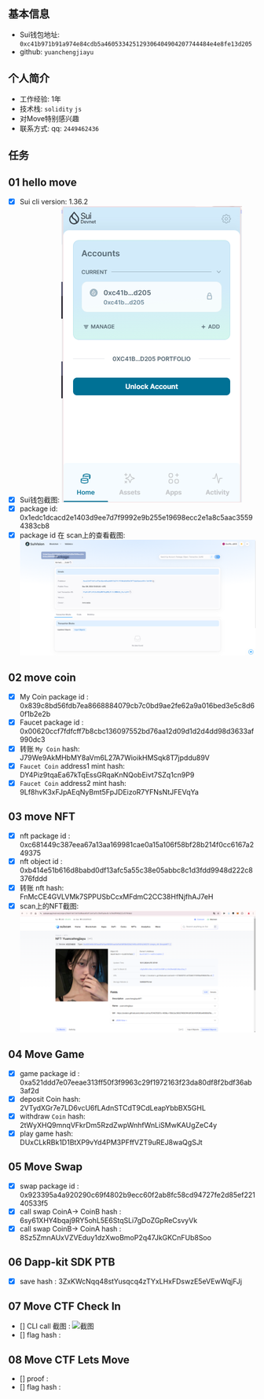 ## 基本信息
- Sui钱包地址: `0xc41b971b91a974e84cdb5a460533425129306404904207744484e4e8fe13d205`
- github: `yuanchengjiayu`

## 个人简介
- 工作经验: 1年
- 技术栈: `solidity` `js`
- 对Move特别感兴趣
- 联系方式: qq: `2449462436` 

## 任务

##   01 hello move  
- [x] Sui cli version: 1.36.2
- [x] Sui钱包截图: ![Sui钱包截图](./images/account.png)
- [x] package id: 0x1edc1dcacd2e1403d9ee7d7f9992e9b255e19698ecc2e1a8c5aac35594383cb8
- [x] package id 在 scan上的查看截图:![Scan截图](./images/task1.png)

##   02 move coin
- [x] My Coin package id : 0x839c8bd56fdb7ea8668884079cb7c0bd9ae2fe62a9a016bed3e5c8d60f1b2e2b
- [x] Faucet package id : 0x00620ccf7fdfcff7b8cbc136097552bd76aa12d09d1d2d4dd98d3633af990dc3
- [x] 转账 `My Coin` hash: J79We9AkMHbMY8aVm6L27A7WioikHMSqk8T7jpddu89V
- [x] `Faucet Coin` address1 mint hash: DY4Piz9tqaEa67kTqEssGRqaKnNQobEivt7SZq1cn9P9 
- [x] `Faucet Coin` address2 mint hash: 9Lf8hvK3xFJpAEqNyBmt5FpJDEizoR7YFNsNtJFEVqYa

##   03 move NFT
- [x] nft package id : 0xc681449c387eea67a13aa169981cae0a15a106f58bf28b214f0cc6167a249375
- [x] nft object id : 0xb414e51b616d8babd0df13afc5a55c38e05abbc8c1d3fdd9948d222c8376fddd
- [x] 转账 nft  hash: FnMcCE4GVLVMk7SPPUSbCcxMFdmC2CC38HfNjfhAJ7eH
- [x] scan上的NFT截图:![Scan截图](./images/task3.png)

##   04 Move Game
- [x] game package id : 0xa521ddd7e07eeae313ff50f3f9963c29f1972163f23da80df8f2bdf36ab3af2d
- [x] deposit Coin hash: 2VTydXGr7e7LD6vcU6fLAdnSTCdT9CdLeapYbbBX5GHL
- [x] withdraw `Coin` hash: 2tWyXHQ9mnqVFkrDm5RzdZwpWnhfWnLiSMwKAUgZeC4y
- [x] play game hash: DUxCLkRBk1D1BtXP9vYd4PM3PFffVZT9uREJ8waQgSJt

##   05 Move Swap
- [x] swap package id : 0x923395a4a920290c69f4802b9ecc60f2ab8fc58cd94727fe2d85ef22140533f5
- [x] call swap CoinA-> CoinB  hash : 6sy61XHY4bqaj9RY5ohL5E6StqSLi7gDoZGpReCsvyVk
- [x] call swap CoinB-> CoinA  hash : 8Sz5ZmnAUxVZVEduy1dzXwoBmoP2q47JkGKCnFUb8Soo

##   06 Dapp-kit SDK PTB
- [x] save hash : 3ZxKWcNqq48stYusqcq4zTYxLHxFDswzE5eVEwWqjFJj

##   07 Move CTF Check In
- [] CLI call 截图 : ![截图](./images/你的图片地址)
- [] flag hash :

##   08 Move CTF Lets Move
- [] proof : 
- [] flag hash :
